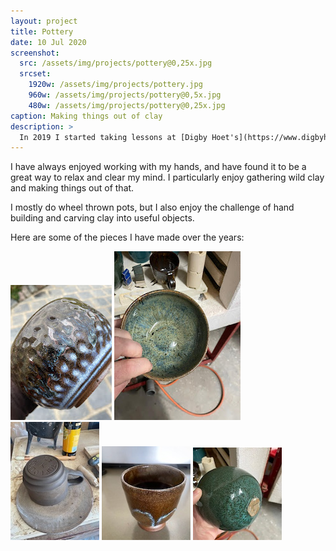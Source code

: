 ```yaml
---
layout: project
title: Pottery
date: 10 Jul 2020
screenshot:
  src: /assets/img/projects/pottery@0,25x.jpg
  srcset:
    1920w: /assets/img/projects/pottery.jpg
    960w: /assets/img/projects/pottery@0,5x.jpg
    480w: /assets/img/projects/pottery@0,25x.jpg
caption: Making things out of clay
description: >
  In 2019 I started taking lessons at [Digby Hoet's](https://www.digbyhoets.com/) pottery studio. I now have my own small home studio.
---
```


I have always enjoyed working with my hands, and have found it to be a great way to relax and clear my mind. I particularly enjoy gathering wild clay and making things out of that.

I mostly do wheel thrown pots, but I also enjoy the challenge of hand building and carving clay into useful objects.

Here are some of the pieces I have made over the years:

![](/assets/img/projects/pottery-1.jpg)
![](/assets/img/projects/pottery-2.jpg)
![](/assets/img/projects/pottery-3.jpg)
![](/assets/img/projects/pottery-4.jpg)
![](/assets/img/projects/pottery-5.jpg)
